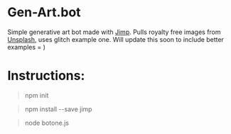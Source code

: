 # Gen-Art.bot
Simple generative art bot made with [Jimp](https://github.com/oliver-moran/jimp). Pulls royalty free images from [Unsplash](https://unsplash.com/), uses glitch example one. Will update this soon to include better examples = ) 

# Instructions:
  > npm init
  
  >  npm install --save jimp
  
  > node botone.js

